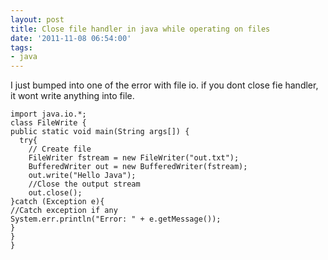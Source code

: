 ```yaml
---
layout: post
title: Close file handler in java while operating on files
date: '2011-11-08 06:54:00'
tags:
- java
---
```


I just bumped into one of the error with file io. if you dont close fie handler, it wont write anything into file. 

    import java.io.*;
    class FileWrite { 
    public static void main(String args[]) { 
      try{ 
        // Create file 
        FileWriter fstream = new FileWriter("out.txt"); 
        BufferedWriter out = new BufferedWriter(fstream); 
        out.write("Hello Java"); 
        //Close the output stream 
        out.close(); 
    }catch (Exception e){
    //Catch exception if any 
    System.err.println("Error: " + e.getMessage());
    } 
    }
    }